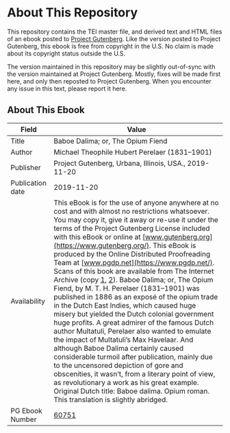 # About This Repository

This repository contains the TEI master file, and derived text and HTML files of an ebook posted to [Project Gutenberg](https://www.gutenberg.org/). Like the version posted to Project Gutenberg, this ebook is free from copyright in the U.S. No claim is made about its copyright status outside the U.S.

The version maintained in this repository may be slightly out-of-sync with the version maintained at Project Gutenberg. Mostly, fixes will be made first here, and only then reposted to Project Gutenberg. When you encounter any issue in this text, please report it here.

## About This Ebook

| Field | Value |
| ----- | ----- |
| Title | Baboe Dalima; or, The Opium Fiend |
| Author | Michael Theophile Hubert Perelaer (1831–1901) |
| Publisher | Project Gutenberg, Urbana, Illinois, USA., 2019-11-20 |
| Publication date | 2019-11-20 |
| Availability | This eBook is for the use of anyone anywhere at no cost and with almost no restrictions whatsoever. You may copy it, give it away or re-use it under the terms of the Project Gutenberg License included with this eBook or online at [www.gutenberg.org](https://www.gutenberg.org/). This eBook is produced by the Online Distributed Proofreading Team at [www.pgdp.net](https://www.pgdp.net/). Scans of this book are available from The Internet Archive (copy [1](https://archive.org/details/baboedalimaorop00peregoog/page/n4), [2](https://archive.org/details/cu31924067400097/page/n3)). Baboe Dalima; or, The Opium Fiend, by M. T. H. Perelaer (1831–1901) was published in 1886 as an exposé of the opium trade in the Dutch East Indies, which caused huge misery but yielded the Dutch colonial government huge profits. A great admirer of the famous Dutch author Multatuli, Perelaer also wanted to emulate the impact of Multatuli’s Max Havelaar. And although Baboe Dalima certainly caused considerable turmoil after publication, mainly due to the uncensored depiction of gore and obscenities, it wasn’t, from a literary point of view, as revolutionary a work as his great example. Original Dutch title: Baboe dalima. Opium roman. This translation is slightly abridged. |
| PG Ebook Number | [60751](https://www.gutenberg.org/ebooks/60751) |

